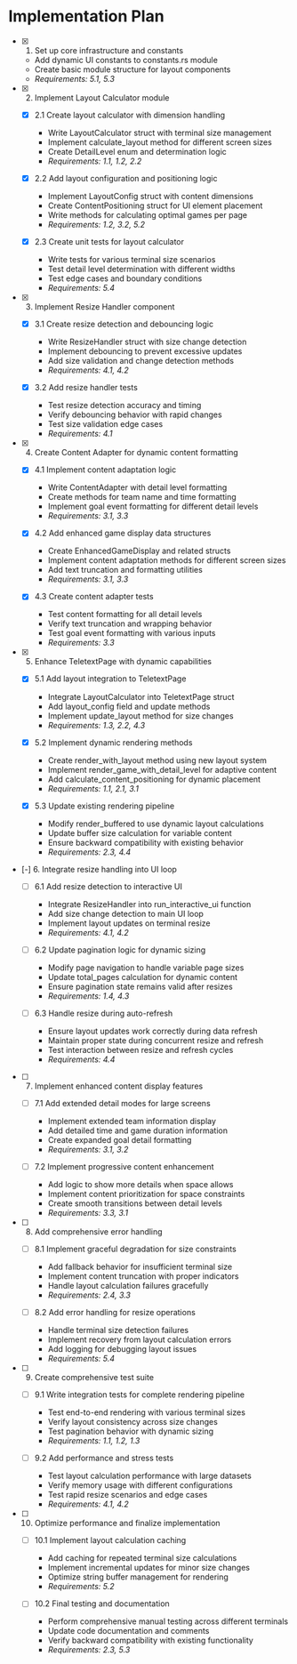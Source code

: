# Implementation Plan

- [x] 1. Set up core infrastructure and constants
  - Add dynamic UI constants to constants.rs module
  - Create basic module structure for layout components
  - _Requirements: 5.1, 5.3_

- [x] 2. Implement Layout Calculator module
  - [x] 2.1 Create layout calculator with dimension handling
    - Write LayoutCalculator struct with terminal size management
    - Implement calculate_layout method for different screen sizes
    - Create DetailLevel enum and determination logic
    - _Requirements: 1.1, 1.2, 2.2_

  - [x] 2.2 Add layout configuration and positioning logic
    - Implement LayoutConfig struct with content dimensions
    - Create ContentPositioning struct for UI element placement
    - Write methods for calculating optimal games per page
    - _Requirements: 1.2, 3.2, 5.2_

  - [x] 2.3 Create unit tests for layout calculator
    - Write tests for various terminal size scenarios
    - Test detail level determination with different widths
    - Test edge cases and boundary conditions
    - _Requirements: 5.4_

- [x] 3. Implement Resize Handler component
  - [x] 3.1 Create resize detection and debouncing logic
    - Write ResizeHandler struct with size change detection
    - Implement debouncing to prevent excessive updates
    - Add size validation and change detection methods
    - _Requirements: 4.1, 4.2_

  - [x] 3.2 Add resize handler tests
    - Test resize detection accuracy and timing
    - Verify debouncing behavior with rapid changes
    - Test size validation edge cases
    - _Requirements: 4.1_

- [x] 4. Create Content Adapter for dynamic content formatting
  - [x] 4.1 Implement content adaptation logic
    - Write ContentAdapter with detail level formatting
    - Create methods for team name and time formatting
    - Implement goal event formatting for different detail levels
    - _Requirements: 3.1, 3.3_

  - [x] 4.2 Add enhanced game display data structures
    - Create EnhancedGameDisplay and related structs
    - Implement content adaptation methods for different screen sizes
    - Add text truncation and formatting utilities
    - _Requirements: 3.1, 3.3_

  - [x] 4.3 Create content adapter tests
    - Test content formatting for all detail levels
    - Verify text truncation and wrapping behavior
    - Test goal event formatting with various inputs
    - _Requirements: 3.3_

- [x] 5. Enhance TeletextPage with dynamic capabilities
  - [x] 5.1 Add layout integration to TeletextPage
    - Integrate LayoutCalculator into TeletextPage struct
    - Add layout_config field and update methods
    - Implement update_layout method for size changes
    - _Requirements: 1.3, 2.2, 4.3_

  - [x] 5.2 Implement dynamic rendering methods
    - Create render_with_layout method using new layout system
    - Implement render_game_with_detail_level for adaptive content
    - Add calculate_content_positioning for dynamic placement
    - _Requirements: 1.1, 2.1, 3.1_

  - [x] 5.3 Update existing rendering pipeline
    - Modify render_buffered to use dynamic layout calculations
    - Update buffer size calculation for variable content
    - Ensure backward compatibility with existing behavior
    - _Requirements: 2.3, 4.4_

- [-] 6. Integrate resize handling into UI loop
  - [ ] 6.1 Add resize detection to interactive UI
    - Integrate ResizeHandler into run_interactive_ui function
    - Add size change detection to main UI loop
    - Implement layout updates on terminal resize
    - _Requirements: 4.1, 4.2_

  - [ ] 6.2 Update pagination logic for dynamic sizing
    - Modify page navigation to handle variable page sizes
    - Update total_pages calculation for dynamic content
    - Ensure pagination state remains valid after resizes
    - _Requirements: 1.4, 4.3_

  - [ ] 6.3 Handle resize during auto-refresh
    - Ensure layout updates work correctly during data refresh
    - Maintain proper state during concurrent resize and refresh
    - Test interaction between resize and refresh cycles
    - _Requirements: 4.4_

- [ ] 7. Implement enhanced content display features
  - [ ] 7.1 Add extended detail modes for large screens
    - Implement extended team information display
    - Add detailed time and game duration information
    - Create expanded goal detail formatting
    - _Requirements: 3.1, 3.2_

  - [ ] 7.2 Implement progressive content enhancement
    - Add logic to show more details when space allows
    - Implement content prioritization for space constraints
    - Create smooth transitions between detail levels
    - _Requirements: 3.3, 3.1_

- [ ] 8. Add comprehensive error handling
  - [ ] 8.1 Implement graceful degradation for size constraints
    - Add fallback behavior for insufficient terminal size
    - Implement content truncation with proper indicators
    - Handle layout calculation failures gracefully
    - _Requirements: 2.4, 3.3_

  - [ ] 8.2 Add error handling for resize operations
    - Handle terminal size detection failures
    - Implement recovery from layout calculation errors
    - Add logging for debugging layout issues
    - _Requirements: 5.4_

- [ ] 9. Create comprehensive test suite
  - [ ] 9.1 Write integration tests for complete rendering pipeline
    - Test end-to-end rendering with various terminal sizes
    - Verify layout consistency across size changes
    - Test pagination behavior with dynamic sizing
    - _Requirements: 1.1, 1.2, 1.3_

  - [ ] 9.2 Add performance and stress tests
    - Test layout calculation performance with large datasets
    - Verify memory usage with different configurations
    - Test rapid resize scenarios and edge cases
    - _Requirements: 4.1, 4.2_

- [ ] 10. Optimize performance and finalize implementation
  - [ ] 10.1 Implement layout calculation caching
    - Add caching for repeated terminal size calculations
    - Implement incremental updates for minor size changes
    - Optimize string buffer management for rendering
    - _Requirements: 5.2_

  - [ ] 10.2 Final testing and documentation
    - Perform comprehensive manual testing across different terminals
    - Update code documentation and comments
    - Verify backward compatibility with existing functionality
    - _Requirements: 2.3, 5.3_